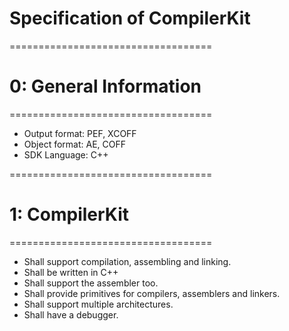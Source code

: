 # Specification of CompilerKit

===================================

# 0: General Information

===================================
- Output format: PEF, XCOFF
- Object format: AE, COFF
- SDK Language: C++

===================================

# 1: CompilerKit

===================================

- Shall support compilation, assembling and linking.
- Shall be written in C++
- Shall support the assembler too.
- Shall provide primitives for compilers, assemblers and linkers.
- Shall support multiple architectures.
- Shall have a debugger.